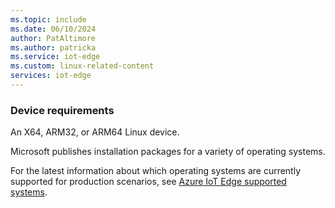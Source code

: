 ```yaml
---
ms.topic: include
ms.date: 06/10/2024
author: PatAltimore
ms.author: patricka
ms.service: iot-edge
ms.custom: linux-related-content
services: iot-edge
---
```


### Device requirements

An X64, ARM32, or ARM64 Linux device.

Microsoft publishes installation packages for a variety of operating systems.

For the latest information about which operating systems are currently supported for production scenarios, see [Azure IoT Edge supported systems](../support.md#operating-systems).
